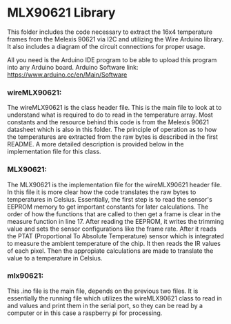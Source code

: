 # MLX90621 Library

This folder includes the code necessary to extract the 16x4 temperature frames from the Melexis 90621 via I2C and utilizing the Wire Arduino library. It also includes a diagram of the circuit connections for proper usage.

All you need is the Arduino IDE program to be able to upload this program into any Arduino board. Arduino Software link: https://www.arduino.cc/en/Main/Software

### wireMLX90621:

The wireMLX90621 is the class header file. This is the main file to look at to understand what is required to do to read in the temperature array. Most constants and the resource behind this code is from the Melexis 90621 datasheet which is also in this folder. The principle of operation as to how the temperatures are extracted from the raw bytes is described in the first README. A more detailed description is provided below in the implementation file for this class.


### MLX90621:

The MLX90621 is the implementation file for the wireMLX90621 header file. In this file it is more clear how the code translates the raw bytes to temperatures in Celsius. Essentially, the first step is to read the sensor's EEPROM memory to get important constants for later calculations. The order of how the functions that are called to then get a frame is clear in the measure function in line 17.
After reading the EEPROM, it writes the trimming value and sets the sensor configurations like the frame rate. After it reads the PTAT (Proportional To Absolute Temperature) sensor which is integrated to measure the ambient temperature of the chip. It then reads the IR values of each pixel. Then the appropiate calculations are made to translate the value to a temperature in Celsius.

### mlx90621:

This .ino file is the main file, depends on the previous two files. It is essentially the running file which utilizes the wireMLX90621 class to read in and values and print them in the serial port, so they can be read by a computer or in this case a raspberry pi for processing.  
